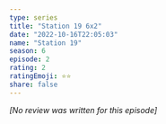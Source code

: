```yaml
---
type: series
title: "Station 19 6x2"
date: "2022-10-16T22:05:03"
name: "Station 19"
season: 6
episode: 2
rating: 2
ratingEmoji: ⭐️⭐️
share: false
---
```


_[No review was written for this episode]_
